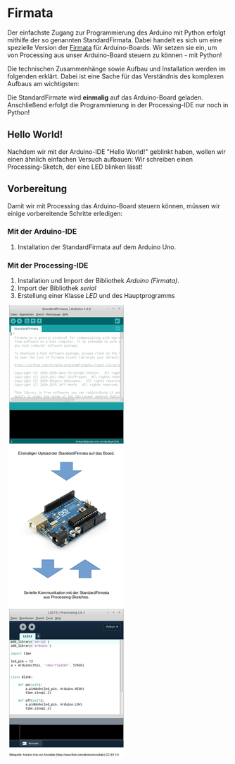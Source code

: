 # Firmata

Der einfachste Zugang zur Programmierung des Arduino mit Python erfolgt mithilfe der so genannten StandardFirmata. Dabei handelt es sich um eine spezielle Version der [Firmata](https://github.com/firmata/protocol)
für Arduino-Boards. Wir setzen sie ein, um von Processing aus unser Arduino-Board steuern zu können - mit Python! 

Die technischen Zusammenhänge sowie Aufbau und Installation werden im folgenden erklärt. Dabei ist eine Sache für das Verständnis des komplexen Aufbaus am wichtigsten: 

Die StandardFirmate wird **einmalig** auf das Arduino-Board geladen. Anschließend erfolgt die Programmierung in der Processing-IDE nur noch in Python!


## Hello World!

Nachdem wir mit der Arduino-IDE "Hello World!" geblinkt haben, wollen wir einen ähnlich einfachen Versuch aufbauen: Wir schreiben einen Processing-Sketch, der eine LED blinken lässt!

## Vorbereitung

Damit wir mit Processing das Arduino-Board steuern können, müssen wir einige vorbereitende Schritte erledigen:

### Mit der Arduino-IDE

1. Installation der StandardFirmata auf dem Arduino Uno.

### Mit der Processing-IDE

1. Installation und Import der Bibliothek *Arduino (Firmata)*.
2. Import der Bibliothek *serial*
3. Erstellung einer Klasse *LED* und des Hauptprogramms


![](../images/workflow.png)
